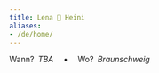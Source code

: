 ```yaml
---
title: Lena 💍️ Heini
aliases:
- /de/home/
---
```


Wann?&ensp;<em><time>TBA</time></em>
&emsp;•&emsp;
Wo?&ensp;<em>Braunschweig</em>
